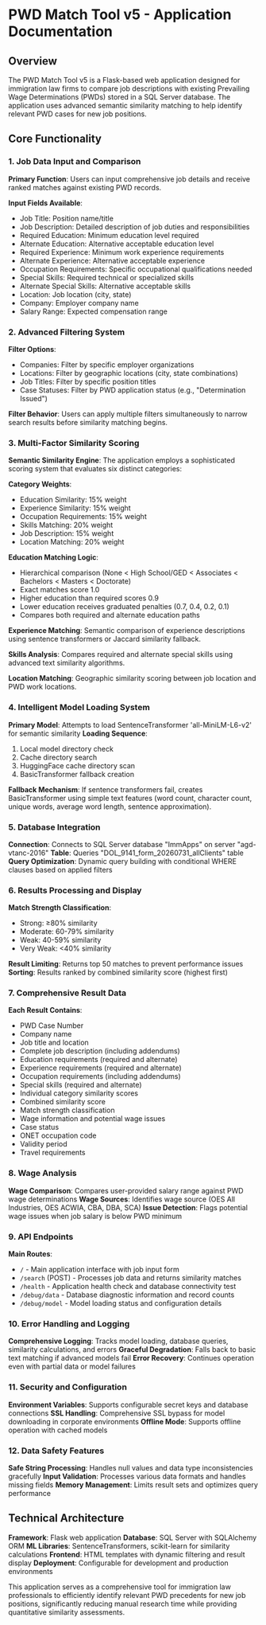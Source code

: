 # PWD Match Tool v5 - Application Documentation

## Overview
The PWD Match Tool v5 is a Flask-based web application designed for immigration law firms to compare job descriptions with existing Prevailing Wage Determinations (PWDs) stored in a SQL Server database. The application uses advanced semantic similarity matching to help identify relevant PWD cases for new job positions.

## Core Functionality

### 1. Job Data Input and Comparison
**Primary Function**: Users can input comprehensive job details and receive ranked matches against existing PWD records.

**Input Fields Available**:
- Job Title: Position name/title
- Job Description: Detailed description of job duties and responsibilities
- Required Education: Minimum education level required
- Alternate Education: Alternative acceptable education level
- Required Experience: Minimum work experience requirements
- Alternate Experience: Alternative acceptable experience
- Occupation Requirements: Specific occupational qualifications needed
- Special Skills: Required technical or specialized skills
- Alternate Special Skills: Alternative acceptable skills
- Location: Job location (city, state)
- Company: Employer company name
- Salary Range: Expected compensation range

### 2. Advanced Filtering System
**Filter Options**:
- Companies: Filter by specific employer organizations
- Locations: Filter by geographic locations (city, state combinations)
- Job Titles: Filter by specific position titles
- Case Statuses: Filter by PWD application status (e.g., "Determination Issued")

**Filter Behavior**: Users can apply multiple filters simultaneously to narrow search results before similarity matching begins.

### 3. Multi-Factor Similarity Scoring
**Semantic Similarity Engine**: The application employs a sophisticated scoring system that evaluates six distinct categories:

**Category Weights**:
- Education Similarity: 15% weight
- Experience Similarity: 15% weight  
- Occupation Requirements: 15% weight
- Skills Matching: 20% weight
- Job Description: 15% weight
- Location Matching: 20% weight

**Education Matching Logic**:
- Hierarchical comparison (None < High School/GED < Associates < Bachelors < Masters < Doctorate)
- Exact matches score 1.0
- Higher education than required scores 0.9
- Lower education receives graduated penalties (0.7, 0.4, 0.2, 0.1)
- Compares both required and alternate education paths

**Experience Matching**: Semantic comparison of experience descriptions using sentence transformers or Jaccard similarity fallback.

**Skills Analysis**: Compares required and alternate special skills using advanced text similarity algorithms.

**Location Matching**: Geographic similarity scoring between job location and PWD work locations.

### 4. Intelligent Model Loading System
**Primary Model**: Attempts to load SentenceTransformer 'all-MiniLM-L6-v2' for semantic similarity
**Loading Sequence**:
1. Local model directory check
2. Cache directory search
3. HuggingFace cache directory scan
4. BasicTransformer fallback creation

**Fallback Mechanism**: If sentence transformers fail, creates BasicTransformer using simple text features (word count, character count, unique words, average word length, sentence approximation).

### 5. Database Integration
**Connection**: Connects to SQL Server database "ImmApps" on server "agd-vtanc-2016"
**Table**: Queries "DOL_9141_form_20260731_allClients" table
**Query Optimization**: Dynamic query building with conditional WHERE clauses based on applied filters

### 6. Results Processing and Display
**Match Strength Classification**:
- Strong: ≥80% similarity
- Moderate: 60-79% similarity  
- Weak: 40-59% similarity
- Very Weak: <40% similarity

**Result Limiting**: Returns top 50 matches to prevent performance issues
**Sorting**: Results ranked by combined similarity score (highest first)

### 7. Comprehensive Result Data
**Each Result Contains**:
- PWD Case Number
- Company name
- Job title and location
- Complete job description (including addendums)
- Education requirements (required and alternate)
- Experience requirements (required and alternate)
- Occupation requirements (including addendums)
- Special skills (required and alternate)
- Individual category similarity scores
- Combined similarity score
- Match strength classification
- Wage information and potential wage issues
- Case status
- ONET occupation code
- Validity period
- Travel requirements

### 8. Wage Analysis
**Wage Comparison**: Compares user-provided salary range against PWD wage determinations
**Wage Sources**: Identifies wage source (OES All Industries, OES ACWIA, CBA, DBA, SCA)
**Issue Detection**: Flags potential wage issues when job salary is below PWD minimum

### 9. API Endpoints
**Main Routes**:
- `/` - Main application interface with job input form
- `/search` (POST) - Processes job data and returns similarity matches
- `/health` - Application health check and database connectivity test
- `/debug/data` - Database diagnostic information and record counts
- `/debug/model` - Model loading status and configuration details

### 10. Error Handling and Logging
**Comprehensive Logging**: Tracks model loading, database queries, similarity calculations, and errors
**Graceful Degradation**: Falls back to basic text matching if advanced models fail
**Error Recovery**: Continues operation even with partial data or model failures

### 11. Security and Configuration
**Environment Variables**: Supports configurable secret keys and database connections
**SSL Handling**: Comprehensive SSL bypass for model downloading in corporate environments
**Offline Mode**: Supports offline operation with cached models

### 12. Data Safety Features
**Safe String Processing**: Handles null values and data type inconsistencies gracefully
**Input Validation**: Processes various data formats and handles missing fields
**Memory Management**: Limits result sets and optimizes query performance

## Technical Architecture
**Framework**: Flask web application
**Database**: SQL Server with SQLAlchemy ORM
**ML Libraries**: SentenceTransformers, scikit-learn for similarity calculations
**Frontend**: HTML templates with dynamic filtering and result display
**Deployment**: Configurable for development and production environments

This application serves as a comprehensive tool for immigration law professionals to efficiently identify relevant PWD precedents for new job positions, significantly reducing manual research time while providing quantitative similarity assessments.
